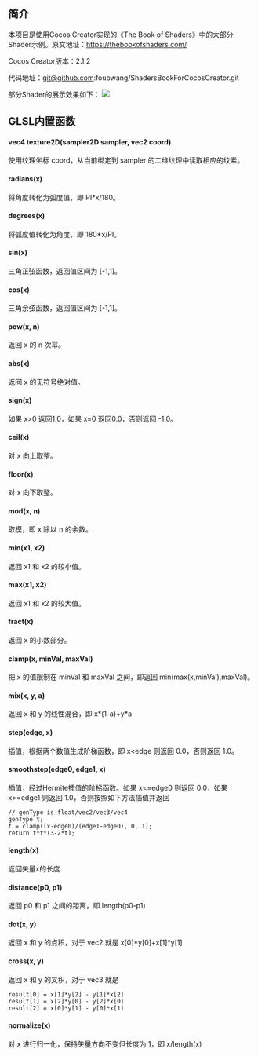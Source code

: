 ## 简介
本项目是使用Cocos Creator实现的《The Book of Shaders》中的大部分Shader示例。原文地址：https://thebookofshaders.com/

Cocos Creator版本：2.1.2

代码地址：git@github.com:foupwang/ShadersBookForCocosCreator.git

部分Shader的展示效果如下：
![](https://github.com/foupwang/ShadersBookForCocosCreator/blob/master/20200129234725.jpg)

## GLSL内置函数
#### vec4 texture2D(sampler2D sampler, vec2 coord)
使用纹理坐标 coord，从当前绑定到 sampler 的二维纹理中读取相应的纹素。
#### radians(x)
将角度转化为弧度值，即 PI*x/180。
#### degrees(x)
将弧度值转化为角度，即 180*x/PI。
#### sin(x)
三角正弦函数，返回值区间为 [-1,1]。
#### cos(x)
三角余弦函数，返回值区间为 [-1,1]。
#### pow(x, n)
返回 x 的 n 次幂。
#### abs(x)
返回 x 的无符号绝对值。
#### sign(x)
如果 x>0 返回1.0，如果 x=0 返回0.0，否则返回 -1.0。
#### ceil(x)
对 x 向上取整。
#### floor(x)
对 x 向下取整。
#### mod(x, n)
取模，即 x 除以 n 的余数。
#### min(x1, x2)
返回 x1 和 x2 的较小值。
#### max(x1, x2)
返回 x1 和 x2 的较大值。
#### fract(x)
返回 x 的小数部分。
#### clamp(x, minVal, maxVal)
把 x 的值限制在 minVal 和 maxVal 之间，即返回 min(max(x,minVal),maxVal)。
#### mix(x, y, a)
返回 x 和 y 的线性混合，即 x*(1-a)+y*a
#### step(edge, x)
插值，根据两个数值生成阶梯函数，即 x<edge 则返回 0.0，否则返回 1.0。
#### smoothstep(edge0, edge1, x)
插值，经过Hermite插值的阶梯函数。如果 x<=edge0 则返回 0.0，如果 x>=edge1 则返回 1.0，否则按照如下方法插值并返回
```
// genType is float/vec2/vec3/vec4
genType t;
t = clamp((x-edge0)/(edge1-edge0), 0, 1);
return t*t*(3-2*t);
```
#### length(x)
返回矢量x的长度
#### distance(p0, p1)
返回 p0 和 p1 之间的距离，即 length(p0-p1)
#### dot(x, y)
返回 x 和 y 的点积，对于 vec2 就是 x[0]*y[0]+x[1]*y[1]
#### cross(x, y)
返回 x 和 y 的叉积，对于 vec3 就是
```
result[0] = x[1]*y[2] - y[1]*x[2]
result[1] = x[2]*y[0] - y[2]*x[0]
result[2] = x[0]*y[1] - y[0]*x[1]
```
#### normalize(x)
对 x 进行归一化，保持矢量方向不变但长度为 1，即 x/length(x)